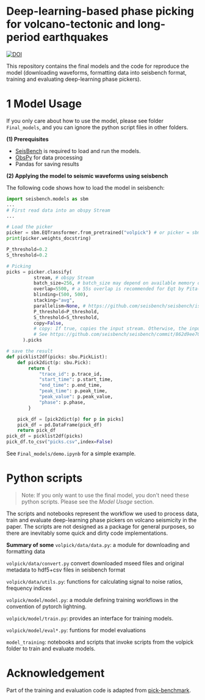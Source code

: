 # Deep-learning-based phase picking for volcano-tectonic and long-period earthquakes
[![DOI](https://zenodo.org/badge/800909138.svg)](https://zenodo.org/doi/10.5281/zenodo.11199021)

This repository contains the final models and the code for reproduce the model (downloading waveforms, formatting data into seisbench format, training and evaluating deep-learning phase pickers).



# 1 Model Usage
If you only care about how to use the model, please see folder `Final_models`, and you can ignore the python script files in other folders.

**(1) Prerequisites**

- [SeisBench](https://github.com/seisbench/seisbench) is required to load and run the models.
- [ObsPy](https://docs.obspy.org/) for data processing
- Pandas for saving results

**(2) Applying the model to seismic waveforms using seisbench**

The following code shows how to load the model in seisbench:
```python
import seisbench.models as sbm
...
# First read data into an obspy Stream
...

# Load the picker
picker = sbm.EQTransformer.from_pretrained("volpick") # or picker = sbm.PhaseNet.from_pretrained("volpick")
print(picker.weights_docstring)

P_threshold=0.2
S_threshold=0.2

# Picking
picks = picker.classify(
          stream, # obspy Stream
          batch_size=256, # batch_size may depend on available memory on your machine
          overlap=5500, # a 55s overlap is recommended for Eqt by Pita‐Sllim et al. 2023 (https://doi.org/10.1785/0320230024)
          blinding=(500, 500),
          stacking="avg",
          parallelism=None, # https://github.com/seisbench/seisbench/issues/272
          P_threshold=P_threshold,
          S_threshold=S_threshold,
          copy=False,
          # copy: If true, copies the input stream. Otherwise, the input stream is modified in place.
          # See https://github.com/seisbench/seisbench/commit/862d9ee708c2c3e737da4e90ab3355471aa01ecf
      ).picks

# save the result
def picklist2df(picks: sbu.PickList):
    def pick2dict(p: sbu.Pick):
        return {
            "trace_id": p.trace_id,
            "start_time": p.start_time,
            "end_time": p.end_time,
            "peak_time": p.peak_time,
            "peak_value": p.peak_value,
            "phase": p.phase,
        }

    pick_df = [pick2dict(p) for p in picks]
    pick_df = pd.DataFrame(pick_df)
    return pick_df
pick_df = picklist2df(picks)
pick_df.to_csv("picks.csv",index=False)
```

See `Final_models/demo.ipynb` for a simple example.




# Python scripts
>Note: If you only want to use the final model, you don't need these python scripts. Please see the *Model Usage* section.

The scripts and notebooks represent the workflow we used to process data, train and evaluate deep-learning phase pickers on volcano seismicity in the paper. The scripts are not designed as a package for general purposes, so there are inevitably some quick and dirty code implementations. 

**Summary of some**
`volpick/data/data.py`: a module for downloading and formatting data

`volpick/data/convert.py` convert downloaded mseed files and original metadata to hdf5+csv files in seisbench
format

`volpick/data/utils.py`: functions for calculating signal to noise ratios, frequency indices

`volpick/model/model.py`: a module defining training workflows in the convention of pytorch lightning.

`volpick/model/train.py`: provides an interface for training models.

`volpick/model/eval*.py`: funtions for model evaluations



`model_training`: notebooks and scripts that invoke scripts from the volpick folder to train and evaluate models.



# Acknowledgement
Part of the training and evaluation code is adapted from [pick-benchmark](https://github.com/seisbench/pick-benchmark).

